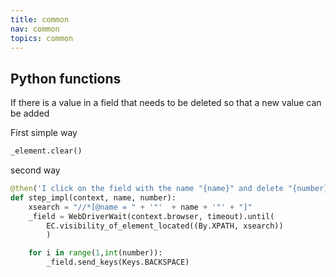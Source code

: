```yaml
---
title: common 
nav: common
topics: common
---
```



## Python functions

If there is a value in a field that needs to be deleted so that a new value can be added

First simple way
```python
_element.clear()
```
second way
```python
@then('I click on the field with the name "{name}" and delete "{number}" values')
def step_impl(context, name, number):
    xsearch = "//*[@name = " + '"'  + name + '"' + "]"
    _field = WebDriverWait(context.browser, timeout).until(
        EC.visibility_of_element_located((By.XPATH, xsearch))
        )

    for i in range(1,int(number)):
        _field.send_keys(Keys.BACKSPACE)
```







